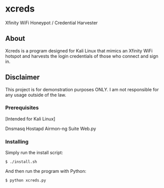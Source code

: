 # xcreds

Xfinity WiFi Honeypot / Credential Harvester

## About

Xcreds is a program designed for Kali Linux that mimics an Xfinity WiFi hotspot and harvests the login credentials of those who connect and sign in.

## Disclaimer

This project is for demonstration purposes ONLY. I am not responsible for any usage outside of the law.

### Prerequisites

[Intended for Kali Linux]

Dnsmasq
Hostapd
Airmon-ng Suite
Web.py

### Installing

Simply run the install script:

```
$ ./install.sh
```

And then run the program with Python:

```
$ python xcreds.py
```
